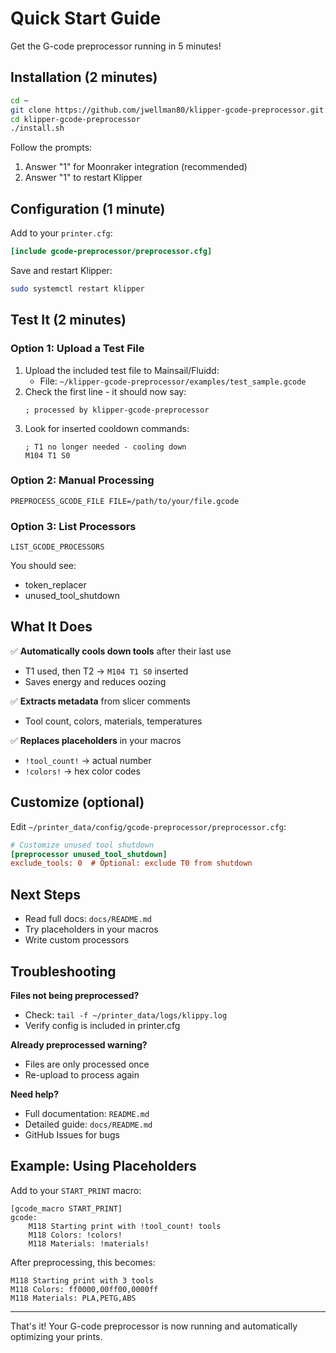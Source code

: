 # Quick Start Guide

Get the G-code preprocessor running in 5 minutes!

## Installation (2 minutes)

```bash
cd ~
git clone https://github.com/jwellman80/klipper-gcode-preprocessor.git
cd klipper-gcode-preprocessor
./install.sh
```

Follow the prompts:
1. Answer "1" for Moonraker integration (recommended)
2. Answer "1" to restart Klipper

## Configuration (1 minute)

Add to your `printer.cfg`:

```ini
[include gcode-preprocessor/preprocessor.cfg]
```

Save and restart Klipper:
```bash
sudo systemctl restart klipper
```

## Test It (2 minutes)

### Option 1: Upload a Test File
1. Upload the included test file to Mainsail/Fluidd:
   - File: `~/klipper-gcode-preprocessor/examples/test_sample.gcode`
2. Check the first line - it should now say:
   ```gcode
   ; processed by klipper-gcode-preprocessor
   ```
3. Look for inserted cooldown commands:
   ```gcode
   ; T1 no longer needed - cooling down
   M104 T1 S0
   ```

### Option 2: Manual Processing
```gcode
PREPROCESS_GCODE_FILE FILE=/path/to/your/file.gcode
```

### Option 3: List Processors
```gcode
LIST_GCODE_PROCESSORS
```

You should see:
- token_replacer
- unused_tool_shutdown

## What It Does

✅ **Automatically cools down tools** after their last use
- T1 used, then T2 → `M104 T1 S0` inserted
- Saves energy and reduces oozing

✅ **Extracts metadata** from slicer comments
- Tool count, colors, materials, temperatures

✅ **Replaces placeholders** in your macros
- `!tool_count!` → actual number
- `!colors!` → hex color codes

## Customize (optional)

Edit `~/printer_data/config/gcode-preprocessor/preprocessor.cfg`:

```ini
# Customize unused tool shutdown
[preprocessor unused_tool_shutdown]
exclude_tools: 0  # Optional: exclude T0 from shutdown
```

## Next Steps

- Read full docs: `docs/README.md`
- Try placeholders in your macros
- Write custom processors

## Troubleshooting

**Files not being preprocessed?**
- Check: `tail -f ~/printer_data/logs/klippy.log`
- Verify config is included in printer.cfg

**Already preprocessed warning?**
- Files are only processed once
- Re-upload to process again

**Need help?**
- Full documentation: `README.md`
- Detailed guide: `docs/README.md`
- GitHub Issues for bugs

## Example: Using Placeholders

Add to your `START_PRINT` macro:

```gcode
[gcode_macro START_PRINT]
gcode:
    M118 Starting print with !tool_count! tools
    M118 Colors: !colors!
    M118 Materials: !materials!
```

After preprocessing, this becomes:
```gcode
M118 Starting print with 3 tools
M118 Colors: ff0000,00ff00,0000ff
M118 Materials: PLA,PETG,ABS
```

---

That's it! Your G-code preprocessor is now running and automatically optimizing your prints.
